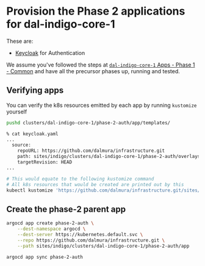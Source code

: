 # Provision the Phase 2 applications for dal-indigo-core-1

These are:
* [Keycloak](https://github.com/keycloak/keycloak) for Authentication

We assume you've followed the steps at [`dal-indigo-core-1` Apps - Phase 1 - Common](INDIGO-CORE-1-APPS-PHASE-1.md) and have all the precursor phases up, running and tested.

## Verifying apps

You can verify the k8s resources emitted by each app by running `kustomize` yourself
```bash
pushd clusters/dal-indigo-core-1/phase-2-auth/app/templates/

% cat keycloak.yaml
...
  source:
    repoURL: https://github.com/dalmura/infrastructure.git
    path: sites/indigo/clusters/dal-indigo-core-1/phase-2-auth/overlays/keycloak
    targetRevision: HEAD
...

# This would equate to the following kustomize command
# All k8s resources that would be created are printed out by this
kubectl kustomize 'https://github.com/dalmura/infrastructure.git/sites/indigo/clusters/dal-indigo-core-1/phase-2-auth/overlays/keycloak?ref=HEAD'
```

## Create the phase-2 parent app
```bash
argocd app create phase-2-auth \
    --dest-namespace argocd \
    --dest-server https://kubernetes.default.svc \
    --repo https://github.com/dalmura/infrastructure.git \
    --path sites/indigo/clusters/dal-indigo-core-1/phase-2-auth/app

argocd app sync phase-2-auth
```
